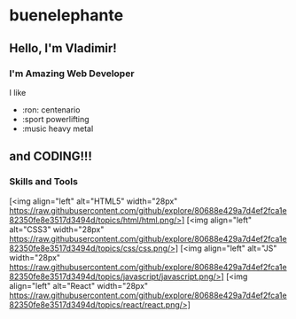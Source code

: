 # buenelephante

## Hello, I'm Vladimir!

### I'm Amazing Web Developer

I like
- :ron: centenario
- :sport powerlifting
- :music heavy metal

and CODING!!!
---
### Skills and Tools

[<img align="left" alt="HTML5" width="28px" https://raw.githubusercontent.com/github/explore/80688e429a7d4ef2fca1e82350fe8e3517d3494d/topics/html/html.png/>]
[<img align="left" alt="CSS3" width="28px" https://raw.githubusercontent.com/github/explore/80688e429a7d4ef2fca1e82350fe8e3517d3494d/topics/css/css.png/>]
[<img align="left" alt="JS" width="28px" https://raw.githubusercontent.com/github/explore/80688e429a7d4ef2fca1e82350fe8e3517d3494d/topics/javascript/javascript.png/>]
[<img align="left" alt="React" width="28px" https://raw.githubusercontent.com/github/explore/80688e429a7d4ef2fca1e82350fe8e3517d3494d/topics/react/react.png/>]
